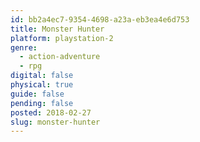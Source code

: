```yaml
---
id: bb2a4ec7-9354-4698-a23a-eb3ea4e6d753
title: Monster Hunter
platform: playstation-2
genre:
  - action-adventure
  - rpg
digital: false
physical: true
guide: false
pending: false
posted: 2018-02-27
slug: monster-hunter
---
```

